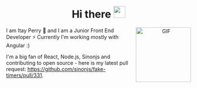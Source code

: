 
 
<h1 align="center">Hi there <img
src="https://github.com/blackcater/blackcater/raw/master/images/Hi.gif" height="32" />
</h1>

<p align="center">
 <img align="right" alt="GIF" src="https://media.giphy.com/media/l46CbZ7KWEhN1oci4/giphy.gif" width="150" />
</p>

I am Itay Perry 🌱 and I am a Junior Front End Developer ⚡ Currently I'm working mostly with Angular :) 

I'm a big fan of React, Node.js, Sinonjs 
and contributing to open source - here is my latest pull request: https://github.com/sinonjs/fake-timers/pull/331.






<!--
**itayperry/itayperry** is a ✨ _special_ ✨ repository because its `README.md` (this file) appears on your GitHub profile.


Here are some ideas to get you started:

- 🔭 I’m currently working on ...
- 🌱 I’m currently learning ...
- 👯 I’m looking to collaborate on ...
- 🤔 I’m looking for help with ...
- 💬 Ask me about ...
- 📫 How to reach me: ...
- 😄 Pronouns: ...
- ⚡ Fun fact: ...
-->
